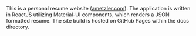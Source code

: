 This is a personal resume website ([ametzler.com](http://ametzler.com)). The application is written in ReactJS utilizing Material-UI components, which renders a JSON formatted resume. The site build is hosted on GitHub Pages within the docs directory.